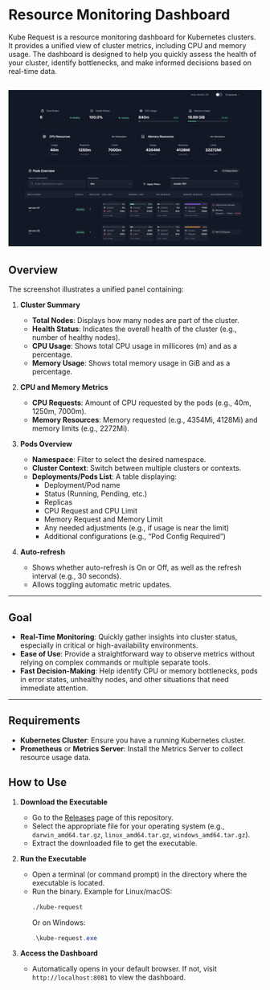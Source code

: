 # Resource Monitoring Dashboard

Kube Request is a resource monitoring dashboard for Kubernetes clusters. It provides a unified view of cluster metrics, including CPU and memory usage. The dashboard is designed to help you quickly assess the health of your cluster, identify bottlenecks, and make informed decisions based on real-time data.

![](./docs/image.png)
---

## Overview

The screenshot illustrates a unified panel containing:

1. **Cluster Summary**  
   - **Total Nodes**: Displays how many nodes are part of the cluster.  
   - **Health Status**: Indicates the overall health of the cluster (e.g., number of healthy nodes).  
   - **CPU Usage**: Shows total CPU usage in millicores (m) and as a percentage.  
   - **Memory Usage**: Shows total memory usage in GiB and as a percentage.

2. **CPU and Memory Metrics**  
   - **CPU Requests**: Amount of CPU requested by the pods (e.g., 40m, 1250m, 7000m).  
   - **Memory Resources**: Memory requested (e.g., 4354Mi, 4128Mi) and memory limits (e.g., 2272Mi).

3. **Pods Overview**  
   - **Namespace**: Filter to select the desired namespace.  
   - **Cluster Context**: Switch between multiple clusters or contexts.  
   - **Deployments/Pods List**: A table displaying:
     - Deployment/Pod name  
     - Status (Running, Pending, etc.)  
     - Replicas  
     - CPU Request and CPU Limit  
     - Memory Request and Memory Limit  
     - Any needed adjustments (e.g., if usage is near the limit)  
     - Additional configurations (e.g., “Pod Config Required”)

4. **Auto-refresh**  
   - Shows whether auto-refresh is On or Off, as well as the refresh interval (e.g., 30 seconds).  
   - Allows toggling automatic metric updates.

---

## Goal

- **Real-Time Monitoring**: Quickly gather insights into cluster status, especially in critical or high-availability environments.  
- **Ease of Use**: Provide a straightforward way to observe metrics without relying on complex commands or multiple separate tools.  
- **Fast Decision-Making**: Help identify CPU or memory bottlenecks, pods in error states, unhealthy nodes, and other situations that need immediate attention.

---
## Requirements
- **Kubernetes Cluster**: Ensure you have a running Kubernetes cluster.
-  **Prometheus** or **Metrics Server**: Install the Metrics Server to collect resource usage data.

## How to Use

1. **Download the Executable**  
   - Go to the [Releases](https://github.com/ArthurMaverick/kube-request/releases) page of this repository.  
   - Select the appropriate file for your operating system (e.g., `darwin_amd64.tar.gz`, `linux_amd64.tar.gz`, `windows_amd64.tar.gz`).  
   - Extract the downloaded file to get the executable.

2. **Run the Executable**  
   - Open a terminal (or command prompt) in the directory where the executable is located.  
   - Run the binary. Example for Linux/macOS:  
     ```bash
     ./kube-request
     ```
     Or on Windows:
     ```powershell
     .\kube-request.exe
      ```
3. **Access the Dashboard**  
   - Automatically opens in your default browser. If not, visit `http://localhost:8081` to view the dashboard.